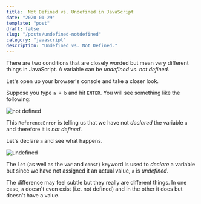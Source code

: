 ```yaml
---
title:  Not Defined vs. Undefined in JavaScript
date: "2020-01-29"
template: "post"
draft: false
slug: "/posts/undefined-notdefined"
category: "javascript"
description: "Undefined vs. Not Defined."
---
```

There are two conditions that are closely worded but mean very different things in JavaScript.  A variable can be *undefined* vs. *not defined*.

Let's open up your browser's console and take a closer look.

Suppose you type `a + b` and hit `ENTER`.  You will see something like the following:

![not defined](/media/not-defined.png)

This `ReferenceError` is telling us that we have not *declared* the variable `a` and therefore it is *not defined*.

Let's declare `a` and see what happens.

![undefined](/media/undefined.png)

The `let` (as well as the `var` and `const`) keyword is used to *declare* a variable but since we have not assigned it an actual value, `a` is *undefined*.

The difference may feel subtle but they really are different things. In one case, `a` doesn't even exist (i.e. not defined) and in the other it does but doesn't have a value. 